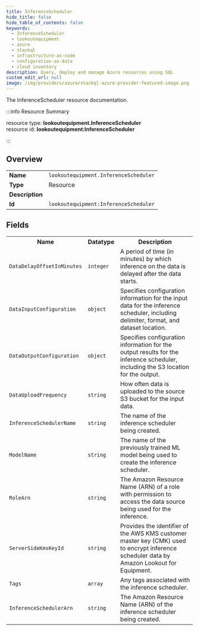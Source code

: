 ```yaml
---
title: InferenceScheduler
hide_title: false
hide_table_of_contents: false
keywords:
  - InferenceScheduler
  - lookoutequipment
  - azure
  - stackql
  - infrastructure-as-code
  - configuration-as-data
  - cloud inventory
description: Query, deploy and manage Azure resources using SQL
custom_edit_url: null
image: /img/providers/azure/stackql-azure-provider-featured-image.png
---
```

The InferenceScheduler resource documentation.

:::info Resource Summary

<div class="row">
<div class="providerDocColumn">
<span>resource type:&nbsp;<b>lookoutequipment.InferenceScheduler</b></span><br />
<span>resource id:&nbsp;<b>lookoutequipment:InferenceScheduler</b></span><br />
</div>
</div>

:::

## Overview
<table><tbody>
<tr><td><b>Name</b></td><td><code>lookoutequipment.InferenceScheduler</code></td></tr>
<tr><td><b>Type</b></td><td>Resource</td></tr>
<tr><td><b>Description</b></td><td></td></tr>
<tr><td><b>Id</b></td><td><code>lookoutequipment:InferenceScheduler</code></td></tr>
</tbody></table>

## Fields
<table><tbody>
<tr><th>Name</th><th>Datatype</th><th>Description</th></tr>
<tr><td><code>DataDelayOffsetInMinutes</code></td><td><code>integer</code></td><td>A period of time (in minutes) by which inference on the data is delayed after the data starts.</td></tr><tr><td><code>DataInputConfiguration</code></td><td><code>object</code></td><td>Specifies configuration information for the input data for the inference scheduler, including delimiter, format, and dataset location.</td></tr><tr><td><code>DataOutputConfiguration</code></td><td><code>object</code></td><td>Specifies configuration information for the output results for the inference scheduler, including the S3 location for the output.</td></tr><tr><td><code>DataUploadFrequency</code></td><td><code>string</code></td><td>How often data is uploaded to the source S3 bucket for the input data.</td></tr><tr><td><code>InferenceSchedulerName</code></td><td><code>string</code></td><td>The name of the inference scheduler being created.</td></tr><tr><td><code>ModelName</code></td><td><code>string</code></td><td>The name of the previously trained ML model being used to create the inference scheduler.</td></tr><tr><td><code>RoleArn</code></td><td><code>string</code></td><td>The Amazon Resource Name (ARN) of a role with permission to access the data source being used for the inference.</td></tr><tr><td><code>ServerSideKmsKeyId</code></td><td><code>string</code></td><td>Provides the identifier of the AWS KMS customer master key (CMK) used to encrypt inference scheduler data by Amazon Lookout for Equipment.</td></tr><tr><td><code>Tags</code></td><td><code>array</code></td><td>Any tags associated with the inference scheduler.</td></tr><tr><td><code>InferenceSchedulerArn</code></td><td><code>string</code></td><td>The Amazon Resource Name (ARN) of the inference scheduler being created.</td></tr>
</tbody></table>